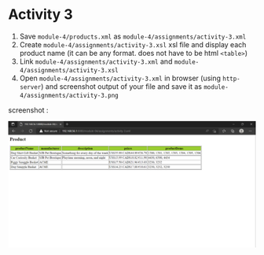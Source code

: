 # Activity 3

1. Save `module-4/products.xml` as `module-4/assignments/activity-3.xml`
2. Create `module-4/assignments/activity-3.xsl` xsl file and display each product name (it can be any format. does not have to be html `<table>`)
3. Link `module-4/assignments/activity-3.xml` and `module-4/assignments/activity-3.xsl`
4. Open `module-4/assignments/activity-3.xml` in browser (using `http-server`) and screenshot output of your file and save it as `module-4/assignments/activity-3.png`

screenshot : 

![image info](assets/activity-3.png)
